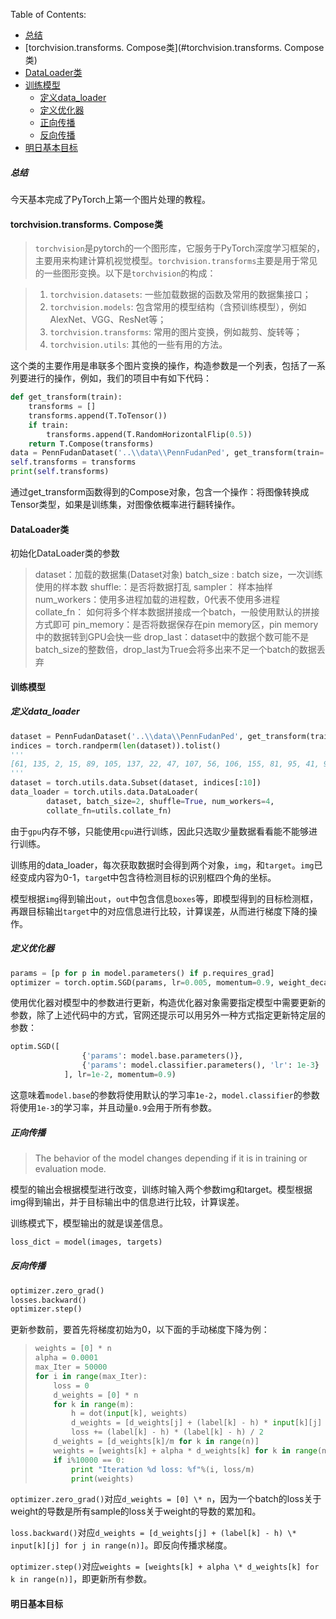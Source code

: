 Table of Contents:

+ [总结](#总结)
+ [torchvision.transforms. Compose类](#torchvision.transforms. Compose类)
+ [DataLoader类](#DataLoader类)
+ [训练模型](#训练模型)
  + [定义data_loader](#定义data_loader)
  + [定义优化器](#定义优化器)
  + [正向传播](#正向传播)
  + [反向传播](#反向传播)
+ [明日基本目标](#明日基本目标)

##### 总结

今天基本完成了PyTorch上第一个图片处理的教程。

#### torchvision.transforms. Compose类

>`torchvision`是pytorch的一个图形库，它服务于PyTorch深度学习框架的，主要用来构建计算机视觉模型。`torchvision.transforms`主要是用于常见的一些图形变换。以下是`torchvision`的构成：

>1. `torchvision.datasets`: 一些加载数据的函数及常用的数据集接口；
>2. `torchvision.models`: 包含常用的模型结构（含预训练模型），例如AlexNet、VGG、ResNet等；
>3. `torchvision.transforms`: 常用的图片变换，例如裁剪、旋转等；
>4. `torchvision.utils`: 其他的一些有用的方法。

这个类的主要作用是串联多个图片变换的操作，构造参数是一个列表，包括了一系列要进行的操作，例如，我们的项目中有如下代码：

```python
def get_transform(train):
    transforms = []
    transforms.append(T.ToTensor())
    if train:
        transforms.append(T.RandomHorizontalFlip(0.5))
    return T.Compose(transforms)
data = PennFudanDataset('..\\data\\PennFudanPed', get_transform(train= True))
self.transforms = transforms
print(self.transforms)
```

通过get_transform函数得到的Compose对象，包含一个操作：将图像转换成Tensor类型，如果是训练集，对图像依概率进行翻转操作。

#### DataLoader类

初始化DataLoader类的参数

>dataset：加载的数据集(Dataset对象)
>batch_size : batch size，一次训练使用的样本数
>shuffle:：是否将数据打乱
>sampler： 样本抽样
>num_workers：使用多进程加载的进程数，0代表不使用多进程
>collate_fn： 如何将多个样本数据拼接成一个batch，一般使用默认的拼接方式即可
>pin_memory：是否将数据保存在pin memory区，pin memory中的数据转到GPU会快一些
>drop_last：dataset中的数据个数可能不是batch_size的整数倍，drop_last为True会将多出来不足一个batch的数据丢弃

#### 训练模型

##### 定义data_loader

```python
dataset = PennFudanDataset('..\\data\\PennFudanPed', get_transform(train=True))
indices = torch.randperm(len(dataset)).tolist()
'''
[61, 135, 2, 15, 89, 105, 137, 22, 47, 107, 56, 106, 155, 81, 95, 41, 9, 78, 167, 103, 88, 77, 14, 138, 99, 72, 32, 146, 164, 20, 162, 24, 1, 79, 16, 123, 143, 55, 6, 33, 38, 132, 168, 98, 85, 30, 71, 151, 93, 86, 161, 43, 113, 39, 42, 112, 124, 74, 18, 116, 110, 70, 104, 4, 62, 21, 50, 117, 65, 133, 91, 3, 69, 10, 114, 80, 96, 84, 156, 23, 66, 119, 59, 166, 12, 17, 127, 7, 51, 11, 109, 63, 64, 67, 121, 31, 148, 27, 160, 60, 102, 140, 141, 68, 126, 58, 131, 34, 46, 134, 118, 139, 73, 150, 157, 149, 100, 49, 111, 75, 26, 94, 154, 163, 152, 92, 115, 28, 90, 25, 82, 57, 130, 37, 153, 5, 159, 165, 125, 87, 145, 129, 0, 83, 169, 45, 52, 147, 144, 97, 158, 108, 35, 44, 36, 120, 13, 8, 101, 76, 142, 53, 128, 48, 29, 54, 122, 40, 136, 19]
'''
dataset = torch.utils.data.Subset(dataset, indices[:10])
data_loader = torch.utils.data.DataLoader(
        dataset, batch_size=2, shuffle=True, num_workers=4,
        collate_fn=utils.collate_fn)
```

由于`gpu`内存不够，只能使用`cpu`进行训练，因此只选取少量数据看看能不能够进行训练。

训练用的data_loader，每次获取数据时会得到两个对象，`img`，和`target`。`img`已经变成内容为0-1，`targe`t中包含待检测目标的识别框四个角的坐标。

模型根据`img`得到输出`out`，`out`中包含信息`boxes`等，即模型得到的目标检测框，再跟目标输出`target`中的对应信息进行比较，计算误差，从而进行梯度下降的操作。

##### 定义优化器

```python
params = [p for p in model.parameters() if p.requires_grad]
optimizer = torch.optim.SGD(params, lr=0.005, momentum=0.9, weight_decay=0.0005)
```

使用优化器对模型中的参数进行更新，构造优化器对象需要指定模型中需要更新的参数，除了上述代码中的方式，官网还提示可以用另外一种方式指定更新特定层的参数：

```python
optim.SGD([
                {'params': model.base.parameters()},
                {'params': model.classifier.parameters(), 'lr': 1e-3}
            ], lr=1e-2, momentum=0.9)
```

这意味着`model.base`的参数将使用默认的学习率`1e-2`，`model.classifier`的参数将使用`1e-3`的学习率，并且动量`0.9`会用于所有参数。

##### 正向传播

> The behavior of the model changes depending if it is in training or evaluation mode.

模型的输出会根据模型进行改变，训练时输入两个参数img和target。模型根据img得到输出，并于目标输出中的信息进行比较，计算误差。

训练模式下，模型输出的就是误差信息。

```python
loss_dict = model(images, targets)
```

##### 反向传播

```python
optimizer.zero_grad()
losses.backward()
optimizer.step()
```

更新参数前，要首先将梯度初始为0，以下面的手动梯度下降为例：

>    ```python
>    weights = [0] * n
>    alpha = 0.0001
>    max_Iter = 50000
>    for i in range(max_Iter):
>        loss = 0
>        d_weights = [0] * n
>        for k in range(m):
>            h = dot(input[k], weights)
>            d_weights = [d_weights[j] + (label[k] - h) * input[k][j] for j in range(n)] 
>            loss += (label[k] - h) * (label[k] - h) / 2
>        d_weights = [d_weights[k]/m for k in range(n)]
>        weights = [weights[k] + alpha * d_weights[k] for k in range(n)]
>        if i%10000 == 0:
>            print "Iteration %d loss: %f"%(i, loss/m)
>            print(weights)
>    ```

`optimizer.zero_grad()`对应`d_weights = [0] \* n`，因为一个batch的loss关于weight的导数是所有sample的loss关于weight的导数的累加和。

`loss.backward()`对应`d_weights = [d_weights[j] + (label[k] - h) \* input[k][j] for j in range(n)]`。即反向传播求梯度。

`optimizer.step()`对应`weights = [weights[k] + alpha \* d_weights[k] for k in range(n)]`，即更新所有参数。



#### 明日基本目标

